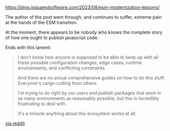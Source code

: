 https://blog.isquaredsoftware.com/2023/08/esm-modernization-lessons/

The author of the post went through, and continues to suffer, extreme pain at the hands of the ESM transition.

At the moment, there appears to be nobody who knows the complete story of how one ought to publish javascript code.

Ends with this lament:

> I don't know how anyone is supposed to be able to keep up with all these possible configuration changes, edge cases, runtime environments, and conflicting constraints.
> 
> And there are no actual comprehensive guides on how to do this stuff. Everyone's cargo-culting from others.

> I'm trying to do right by our users and publish packages that work in as many environments as reasonably possible, but this is incredibly frustrating to deal with.

> It's a miracle anything about this ecosystem works at all.

[via reddit](https://www.reddit.com/r/reactjs/comments/15ljbhq/my_experience_modernizing_the_redux_packages_to/)[]()